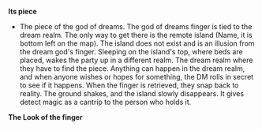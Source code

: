 **Its piece**
* The piece of the god of dreams. The god of dreams finger is tied to the dream realm. The only way to get there is the remote island (Name, it is bottom left on the map). The island does not exist and is an illusion from the dream god's finger. Sleeping on the island's top, where beds are placed, wakes the party up in a different realm. The dream realm where they have to find the piece. Anything can happen in the dream realm, and when anyone wishes or hopes for something, the DM rolls in secret to see if it happens. When the finger is retrieved, they snap back to reality. The ground shakes, and the island slowly disappears. It gives detect magic as a cantrip to the person who holds it.

**The Look of the finger**
